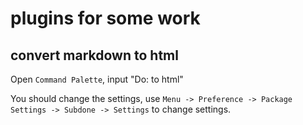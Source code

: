 
# plugins for some work

## convert markdown to html

Open `Command Palette`, input "Do: to html"

You should change the settings, use `Menu -> Preference -> Package Settings -> Subdone -> Settings` to change settings.

